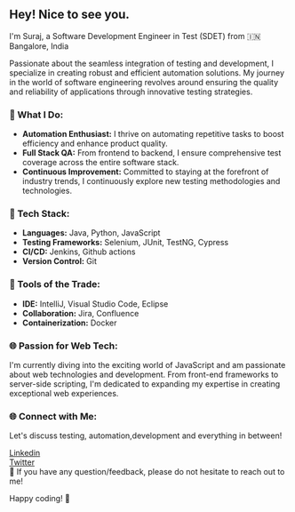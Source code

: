 ## Hey! Nice to see you.

I'm Suraj, a Software Development Engineer in Test (SDET) from 🇮🇳 Bangalore, India 

Passionate about the seamless integration of testing and development, I specialize in creating robust and efficient automation solutions. My journey in the world of software engineering revolves around ensuring the quality and reliability of applications through innovative testing strategies.

### 🌟 What I Do:

- **Automation Enthusiast:** I thrive on automating repetitive tasks to boost efficiency and enhance product quality.
- **Full Stack QA:** From frontend to backend, I ensure comprehensive test coverage across the entire software stack.
- **Continuous Improvement:** Committed to staying at the forefront of industry trends, I continuously explore new testing methodologies and technologies.

### 🚀 Tech Stack:

- **Languages:** Java, Python, JavaScript
- **Testing Frameworks:** Selenium, JUnit, TestNG, Cypress
- **CI/CD:** Jenkins, Github actions
- **Version Control:** Git

### 🔧 Tools of the Trade:

- **IDE:** IntelliJ, Visual Studio Code, Eclipse
- **Collaboration:** Jira, Confluence
- **Containerization:** Docker

### 🌐 Passion for Web Tech:

I'm currently diving into the exciting world of JavaScript and am passionate about web technologies and development. From front-end frameworks to server-side scripting, I'm dedicated to expanding my expertise in creating exceptional web experiences.

### 🌐 Connect with Me:

Let's discuss testing, automation,development and everything in between!    

<a href="https://www.linkedin.com/in/suraj-sundar/">Linkedin</a>
</br>
<a href="https://twitter.com/surajsundar15">Twitter</a>
</br>
💬 If you have any question/feedback, please do not hesitate to reach out to me!

Happy coding! 🚀

